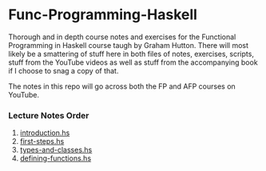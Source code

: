 # Func-Programming-Haskell

Thorough and in depth course notes and exercises for the Functional Programming in Haskell course taugh by Graham Hutton. There will most likely be a smattering of stuff here in both files of notes, exercises, scripts, stuff from the YouTube videos as well as stuff from the accompanying book if I choose to snag a copy of that. 

The notes in this repo will go across both the FP and AFP courses on YouTube.

### Lecture Notes Order
1. [introduction.hs](./introduction.hs)
2. [first-steps.hs](./first-steps.hs)
3. [types-and-classes.hs](./types-and-classes.hs)
4. [defining-functions.hs](./defining-functions.hs)